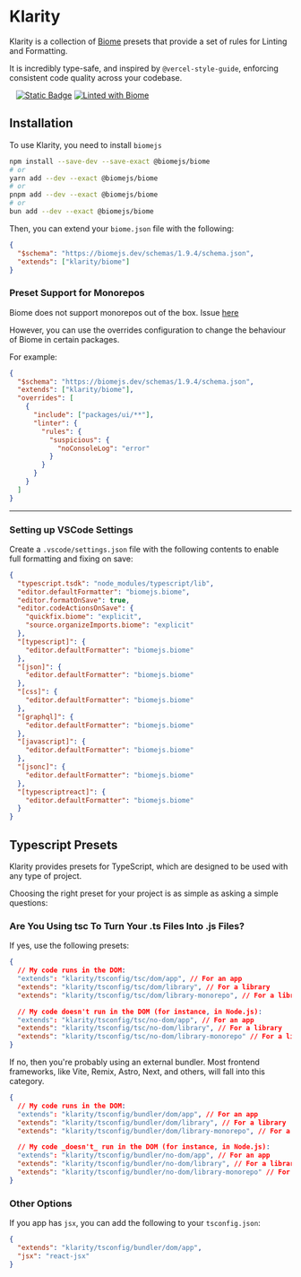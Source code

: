 # Klarity

Klarity is a collection of [Biome](https://biomejs.dev) presets that provide a set of rules for Linting and Formatting.

It is incredibly type-safe, and inspired by `@vercel-style-guide`, enforcing consistent code quality across your codebase.

<div>
  <img src="https://img.shields.io/github/actions/workflow/status/Envoy-VC/klarity/push.yaml" alt="" />
  <!-- <img src="https://img.shields.io/npm/dy/klarity" alt="" /> -->
  <img src="https://img.shields.io/npm/v/klarity" alt="" />
  <img src="https://img.shields.io/github/license/Envoy-VC/klarity" alt="" />
  <a href="https://biomejs.dev"><img alt="Static Badge" src="https://img.shields.io/badge/Formatted_with-Biome-60a5fa?style=flat&logo=biome"></a>
  <a href="https://biomejs.dev"><img alt="Linted with Biome" src="https://img.shields.io/badge/Linted_with-Biome-60a5fa?style=flat&logo=biome"></a>
</div>

## Installation

To use Klarity, you need to install `biomejs`

```bash
npm install --save-dev --save-exact @biomejs/biome
# or
yarn add --dev --exact @biomejs/biome
# or
pnpm add --dev --exact @biomejs/biome
# or
bun add --dev --exact @biomejs/biome
```

Then, you can extend your `biome.json` file with the following:

```json
{
  "$schema": "https://biomejs.dev/schemas/1.9.4/schema.json",
  "extends": ["klarity/biome"]
}
```

### Preset Support for Monorepos

Biome does not support monorepos out of the box. Issue [here](https://github.com/biomejs/biome/issues/2228)

However, you can use the overrides configuration to change the behaviour of Biome in certain packages.

For example:

```json
{
  "$schema": "https://biomejs.dev/schemas/1.9.4/schema.json",
  "extends": ["klarity/biome"],
  "overrides": [
    {
      "include": ["packages/ui/**"],
      "linter": {
        "rules": {
          "suspicious": {
            "noConsoleLog": "error"
          }
        }
      }
    }
  ]
}
```

---

### Setting up VSCode Settings

Create a `.vscode/settings.json` file with the following contents to enable full formatting and fixing on save:

```json
{
  "typescript.tsdk": "node_modules/typescript/lib",
  "editor.defaultFormatter": "biomejs.biome",
  "editor.formatOnSave": true,
  "editor.codeActionsOnSave": {
    "quickfix.biome": "explicit",
    "source.organizeImports.biome": "explicit"
  },
  "[typescript]": {
    "editor.defaultFormatter": "biomejs.biome"
  },
  "[json]": {
    "editor.defaultFormatter": "biomejs.biome"
  },
  "[css]": {
    "editor.defaultFormatter": "biomejs.biome"
  },
  "[graphql]": {
    "editor.defaultFormatter": "biomejs.biome"
  },
  "[javascript]": {
    "editor.defaultFormatter": "biomejs.biome"
  },
  "[jsonc]": {
    "editor.defaultFormatter": "biomejs.biome"
  },
  "[typescriptreact]": {
    "editor.defaultFormatter": "biomejs.biome"
  }
}

```


## Typescript Presets

Klarity provides presets for TypeScript, which are designed to be used with any type of project.

<!-- The tricky thing about tsconfig.json is there is not a single config file that can work for everyone. But, with two or three questions, we can get there: -->

Choosing the right preset for your project is as simple as asking a simple questions:

### Are You Using tsc To Turn Your .ts Files Into .js Files?

If yes, use the following presets:

```json
{
  // My code runs in the DOM:
  "extends": "klarity/tsconfig/tsc/dom/app", // For an app
  "extends": "klarity/tsconfig/tsc/dom/library", // For a library
  "extends": "klarity/tsconfig/tsc/dom/library-monorepo", // For a library in a monorepo

  // My code doesn't run in the DOM (for instance, in Node.js):
  "extends": "klarity/tsconfig/tsc/no-dom/app", // For an app
  "extends": "klarity/tsconfig/tsc/no-dom/library", // For a library
  "extends": "klarity/tsconfig/tsc/no-dom/library-monorepo" // For a library in a monorepo
}
```

If no, then you're probably using an external bundler. Most frontend frameworks, like Vite, Remix, Astro, Next, and others, will fall into this category.


```json
{
  // My code runs in the DOM:
  "extends": "klarity/tsconfig/bundler/dom/app", // For an app
  "extends": "klarity/tsconfig/bundler/dom/library", // For a library
  "extends": "klarity/tsconfig/bundler/dom/library-monorepo", // For a library in a monorepo

  // My code _doesn't_ run in the DOM (for instance, in Node.js):
  "extends": "klarity/tsconfig/bundler/no-dom/app", // For an app
  "extends": "klarity/tsconfig/bundler/no-dom/library", // For a library
  "extends": "klarity/tsconfig/bundler/no-dom/library-monorepo" // For a library in a monorepo
}
```

### Other Options

If you app has `jsx`, you can add the following to your `tsconfig.json`:

```json
{
  "extends": "klarity/tsconfig/bundler/dom/app",
  "jsx": "react-jsx"
}
```